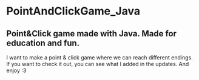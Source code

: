 # PointAndClickGame_Java
 Point&Click game made with Java. Made for education and fun.
 ---------------------------------------------------------------
 I want to make a point & click game where we can reach different endings. If you want to check it out, you can see what I added in the updates. And enjoy :3
